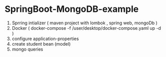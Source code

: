 # SpringBoot-MongoDB-example

1. Sprring intializer ( maven project with lombok , spring web, mongoDb )
2. Docker ( docker-compose -f /user/desktop/docker-compose.yaml up -d )
3. configure application-properties
4. create student bean (model)
5. mongo queries

